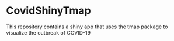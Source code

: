 # CovidShinyTmap
This repository contains a shiny app that uses the tmap package to visualize the outbreak of COVID-19
